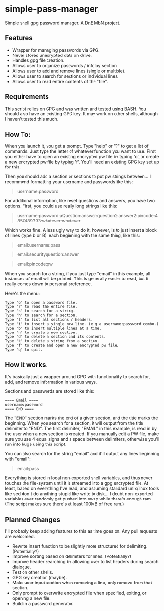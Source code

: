# simple-pass-manager
Simple shell gpg password manager. 
[A DnE MbN project.](http://mbn.darknedgy.net/DnE_Labs/simple-pass-manager)

## Features

* Wrapper for managing passwords via GPG.
* Never stores unecrypted data on drive.
* Handles gpg file creation. 
* Allows user to organize passwords / info by section.  
* Allows user to add and remove lines (single or multiple).  
* Allows user to search for sections or individual lines. 
* Allows user to read entire contents of the "file". 

## Requirements

This script relies on GPG and was written and tested using BASH.
You should also have an existing GPG key. 
It may work on other shells, although I haven't tested this much. 

## How To:

When you launch it, you get a prompt. Type "help" or "?" to get a list of commands.
Just type the letter of whatever function you want to use. First you either
have to open an existing encrypted pw file by typing 'o', or create a new 
encrypted pw file by typing 'f'. You'll need an existing GPG key set up for this. 

Then you should add a section or sections to put pw strings between... I recommend 
formatting your username and passwords like this: 

>username:password

For additional information, like reset questions and answers, you have two options. First,
you could use really long strings like this: 

>username:password:aQuestion:answer:question2:answer2:pincode:4857489393:whatever:whatever

Which works fine. A less ugly way to do it, however, is to just insert a block of lines 
(type b or B), each beginning with the same thing, like this:  

> email:username:pass

> email:securityquestion:answer

> email:pincode:pw

When you search for a string, if you just type "email" in this example, all instances 
of email will be printed. This is generally easier to read, but it really comes down to 
personal preference. 

Here's the menu:

```
Type 'o' to open a password file.
Type 'r' to read the entire file.
Type 's' to search for a string.
Type 'h' to search for a section.
Type 'l' to list all sections / headers.
Type 'i' to insert a single new line. (e.g a username:password combo.)
Type 'b' to insert multiple lines at a time.
Type 'n' to create a new section.
Type 'd' to delete a section and its contents.
Type 'k' to delete a string from a section.
Type 'f' to create and open a new encrypted pw file.
Type 'q' to quit.
```

## How it works.

It's basically just a wrapper around GPG with functionality to search for, 
add, and remove information in various ways.

Sections and passwords are stored like this: 

```
==== Email ====
username:password
==== END ====
```

The "END" section marks the end of a given section, and the title marks the beginning. 
When you search for a section, it will output from the title delimiter to 
"END". The first delimiter, "EMAIL" in this example, is read in by the user when 
a new section is created. If you manually edit a PW file, make sure you use 4 
equal signs and a space between delimiters, otherwise you'll run into bugs using
this script.  

You can also search for the string "email" and it'll output any lines beginning with "email": 
>email:pass

Everything is stored in local non-exported shell variables, and thus never touches
the file-system until it is streamed into a gpg encrypted file. At least, based on
everything I've read, and assuming standard unix/linux tools like sed don't do anything
stupid like write to disk... I doubt non-exported variables ever randomly get pushed into
swap while there's enough ram. (The script makes sure there's at least 100MB of free ram.)

## Planned Changes

I'll probably keep adding features to this as time goes on. Any pull requests
are welcomed. 

* Rewrite insert function to be slightly more structured for delimiting. (Potentially?) 
* Improve sorting based on delimiters for lines. (Potentially?) 
* Improve header searching by allowing user to list headers during search dialogue.  
* Test on other shells. 
* GPG key creation (maybe). 
* Make user input section when removing a line, only remove from that section. 
* Only prompt to overwrite encrypted file when specified, exiting, or opening a new file. 
* Build in a password generator. 
